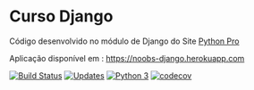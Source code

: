 # Curso Django

Código desenvolvido no módulo de Django do Site [Python Pro](https://www.python.pro.br/) 

Aplicação disponível em : https://noobs-django.herokuapp.com



[![Build Status](https://travis-ci.com/thiagobaia/noobs-django.svg?branch=master)](https://travis-ci.com/thiagobaia/noobs-django)
[![Updates](https://pyup.io/repos/github/thiagobaia/noobs-django/shield.svg)](https://pyup.io/repos/github/thiagobaia/noobs-django/)
[![Python 3](https://pyup.io/repos/github/thiagobaia/noobs-django/python-3-shield.svg)](https://pyup.io/repos/github/thiagobaia/noobs-django/)
[![codecov](https://codecov.io/gh/thiagobaia/noobs-django/branch/master/graph/badge.svg?token=y4stdrEfoL)](https://codecov.io/gh/thiagobaia/noobs-django)